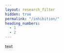 ```yaml
---
layout: research_filter
hidden: true
permalink: "/inhibition/"
heading_numbers:
  - 1
  - 2
---
```

text
